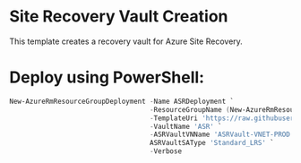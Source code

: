 # Site Recovery Vault Creation

This template creates a recovery vault for Azure Site Recovery.

# Deploy using PowerShell:
````powershell
New-AzureRmResourceGroupDeployment -Name ASRDeployment `
                                   -ResourceGroupName (New-AzureRmResourceGroup -Name 'RG-ASR' -Location 'canadaeast').ResourceGroupName `
                                   -TemplateUri 'https://raw.githubusercontent.com/erleonard/AzureARMTemplates/master/Site-Recovery-Vault-Creation/azuredeploy.json' `
                                   -VaultName 'ASR' `
                                   -ASRVaultVNName 'ASRVault-VNET-PROD' `
                                   ASRVaultSAType 'Standard_LRS' `
                                   -Verbose
````